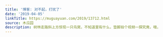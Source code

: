 ```yaml
---
title: '博客: 对不起，打扰了'
date: '2019-04-05'
linkTitle: https://muguayuan.com/2019/13712.html
source: 木瓜园
description: 树林走路斜上方惊现一只鸟窝，不知道里有什么，垫脚拍个视频一探究竟，哦，对不起，打扰了！
---
```

